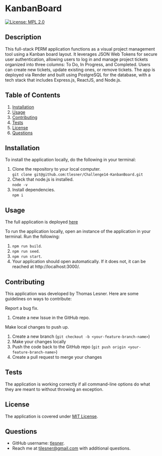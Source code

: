 # KanbanBoard

[![License: MPL 2.0](https://img.shields.io/badge/license-MIT-blue)](https://opensource.org/licenses/MPL-2.0)

## Description
This full-stack PERM application functions as a visual project management tool using a Kanban board layout. It leverages JSON Web Tokens for secure user authentication, allowing users to log in and manage project tickets organized into three columns: To Do, In Progress, and Completed. Users can create new tickets, update existing ones, or remove tickets. The app is deployed via Render and built using PostgreSQL for the database, with a tech stack that includes Express.js, ReactJS, and Node.js.

## Table of Contents
1. [Installation](#installation)
2. [Usage](#usage)
3. [Contributing](#contributing)
4. [Tests](#tests)
5. [License](#license)
6. [Questions](#questions)


## Installation
To install the application locally, do the following in your terminal:

1. Clone the repository to your local computer.  
   `git clone git@github.com:tlesner/Challenge14-KanbanBoard.git`
2. Check that node.js is installed.  
   `node -v`
3. Install dependencies.  
   `npm i`

## Usage
The full application is deployed [here](https://challenge14-kanbanboard.onrender.com/)

To run the application locally, open an instance of the application in your terminal. 
Run the following:
1. `npm run build`.
2. `npm run seed`.
3. `npm run start`. 
4. Your application should open automatically. If it does not, it can be reached at http://localhost:3000/.

## Contributing
This application was developed by Thomas Lesner. Here are some guidelines on ways to contribute:

Report a bug fix.

1. Create a new Issue in the GitHub repo.

Make local changes to push up.

1. Create a new branch (`git checkout -b <your-feature-branch-name>`)
2. Make your changes locally
3. Push the code back to the GitHub repo (`git push origin <your-feature-branch-name>`)
4. Create a pull request to merge your changes

## Tests
The application is working correctly if all command-line options do what they are meant to without throwing an exception.

## License
The application is covered under [MIT License](https://mit-license.org/#:~:text=The%20MIT%20License%20(MIT)&text=Permission%20is%20hereby%20granted%2C%20free,OTHER%20DEALINGS%20IN%20THE%20SOFTWARE.).  




## Questions
- GitHub username: [tlesner](https://github.com/tlesner).
- Reach me at [tjlesner@gmail.com](tjlesner@gmail.com) with additional questions.